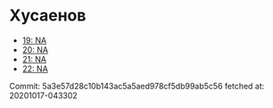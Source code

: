# Хусаенов
- [19: NA](19.md)
- [20: NA](20.md)
- [21: NA](21.md)
- [22: NA](22.md)

Commit: 5a3e57d28c10b143ac5a5aed978cf5db99ab5c56
 fetched at: 20201017-043302
